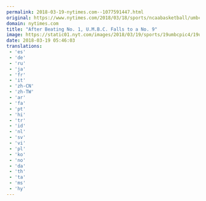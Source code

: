 ```yaml
---
permalink: 2018-03-19-nytimes.com--1077591447.html
original: https://www.nytimes.com/2018/03/18/sports/ncaabasketball/umbc-kansas-state.html?partner=rss&amp;emc=rss
domain: nytimes.com
title: "After Beating No. 1, U.M.B.C. Falls to a No. 9"
image: https://static01.nyt.com/images/2018/03/19/sports/19umbcpic4/19umbcpic4-mediumThreeByTwo440.jpg
date: 2018-03-19 05:46:03
translations: 
 - 'es'
 - 'de'
 - 'ru'
 - 'ja'
 - 'fr'
 - 'it'
 - 'zh-CN'
 - 'zh-TW'
 - 'ar'
 - 'fa'
 - 'pt'
 - 'hi'
 - 'tr'
 - 'id'
 - 'nl'
 - 'sv'
 - 'vi'
 - 'pl'
 - 'ko'
 - 'no'
 - 'da'
 - 'th'
 - 'ta'
 - 'ms'
 - 'hy'
---
```


